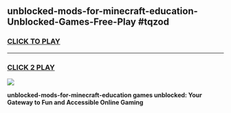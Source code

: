 
## unblocked-mods-for-minecraft-education-Unblocked-Games-Free-Play #tqzod
<h3>
<a href="https://us.freeplayer.one?title=unblocked-mods-for-minecraft-education&ref=9M">CLICK TO PLAY</a></h3>
<hr>

<h3>
<a href="https://us.freeplayer.one?title=unblocked-mods-for-minecraft-education&ref=9M">CLICK 2 PLAY</a>
  
</h3>

<a href="https://us.freeplayer.one?title=unblocked-mods-for-minecraft-education&ref=9M"><img src="https://clearcache.store/games.png"></a>


**unblocked-mods-for-minecraft-education games unblocked: Your Gateway to Fun and Accessible Online Gaming**
